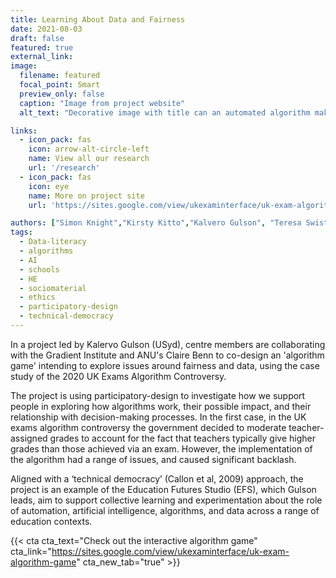 ```yaml
---
title: Learning About Data and Fairness
date: 2021-08-03
draft: false
featured: true
external_link: 
image:
  filename: featured
  focal_point: Smart
  preview_only: false
  caption: "Image from project website"
  alt_text: "Decorative image with title can an automated algorithm make human grading fairer?" 

links:
  - icon_pack: fas
    icon: arrow-alt-circle-left
    name: View all our research
    url: '/research'
  - icon_pack: fas
    icon: eye
    name: More on project site
    url: 'https://sites.google.com/view/ukexaminterface/uk-exam-algorithm-game'

authors: ["Simon Knight","Kirsty Kitto","Kalvero Gulson", "Teresa Swist", "Claire Benn", "Gradient Institute", "Tech for Social Good"]
tags: 
  - Data-literacy
  - algorithms
  - AI
  - schools
  - HE
  - sociomaterial
  - ethics
  - participatory-design
  - technical-democracy
---
```


In a project led by Kalervo Gulson (USyd), centre members are collaborating with the Gradient Institute and ANU's Claire Benn to co-design an 'algorithm game' intending to explore issues around fairness and data, using the case study of the 2020 UK Exams Algorithm Controversy.

The project is using participatory-design to investigate how we support people in exploring how algorithms work, their possible impact, and their relationship with decision-making processes. In the first case, in the UK exams algorithm controversy the government decided to moderate teacher-assigned grades to account for the fact that teachers typically give higher grades than those achieved via an exam. However, the implementation of the algorithm had a range of issues, and caused significant backlash. 

Aligned with a ‘technical democracy’ (Callon et al, 2009) approach, the project is an example of the Education Futures Studio (EFS), which Gulson leads, aim to support collective learning and experimentation about the role of automation, artificial intelligence, algorithms, and data across a range of education contexts. 

{{< cta cta_text="Check out the interactive algorithm game" cta_link="https://sites.google.com/view/ukexaminterface/uk-exam-algorithm-game" cta_new_tab="true" >}}
    
